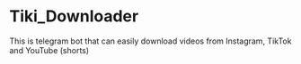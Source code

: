 # Tiki_Downloader
This is telegram bot that can easily download videos from Instagram, TikTok and YouTube (shorts)
